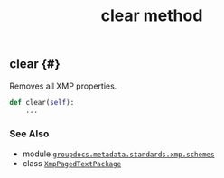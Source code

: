 ﻿---
title: clear method
second_title: GroupDocs.Metadata for Python via .NET API References
description: 
type: docs
url: /python-net/groupdocs.metadata.standards.xmp.schemes/xmppagedtextpackage/clear/
is_root: false
weight: 30
---

## clear {#}

Removes all XMP properties.



```python
def clear(self):
    ...
```





### See Also
* module [`groupdocs.metadata.standards.xmp.schemes`](../../)
* class [`XmpPagedTextPackage`](/metadata/python-net/groupdocs.metadata.standards.xmp.schemes/xmppagedtextpackage)
